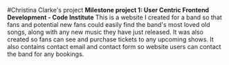 #Christina Clarke's project
**Milestone project 1: User Centric Frontend Development - Code Institute**
This is a website I created for a band so that fans and potential new fans could easily find the band's most loved old songs, along with any new music they have just released. It was also created so fans can see and purchase tickets to any upcoming shows. It also contains contact email and contact form so website users can contact the band for any bookings.

